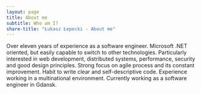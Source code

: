 ```yaml
---
layout: page
title: About me
subtitle: Who am I?
share-title: "Łukasz Łepecki - About me"
---
```


<p class="about-text">Over eleven years of experience as a software engineer. Microsoft .NET oriented, but easily capable to switch to other technologies. Particularly interested in web development, distributed systems, performance, security and good design principles. Strong focus on agile process and its constant improvement. Habit to write clear and self-descriptive code. Experience working in a multinational environment. Currently working as a software engineer in Gdansk.<p>
